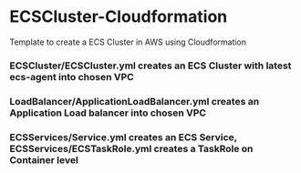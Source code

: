 # ECSCluster-Cloudformation
Template to create a ECS Cluster in AWS using Cloudformation

### ECSCluster/ECSCluster.yml creates an ECS Cluster with latest ecs-agent into chosen VPC

### LoadBalancer/ApplicationLoadBalancer.yml creates an Application Load balancer into chosen VPC

### ECSServices/Service.yml creates an ECS Service, ECSServices/ECSTaskRole.yml creates a TaskRole on Container level
